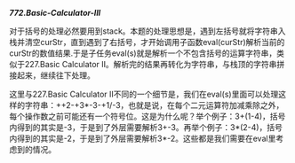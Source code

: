 ***772.Basic-Calculator-III***

对于括号的处理必然要用到stack。本题的处理思想是，遇到左括号就将字符串入栈并清空curStr，直到遇到了右括号，才开始调用子函数eval(curStr)解析当前的curStr的数值结果.于是子任务eval(s)就是解析一个不包含括号的运算字符串，类似于227.Basic Calculator II。解析完的结果再转化为字符串，与栈顶的字符串拼接起来，继续往下处理。

这里与227.Basic Calculator II不同的一个细节是，我们在eval(s)里面可以处理这样的字符串：++2-+3*-3-+1/-3，也就是说，在每个二元运算符加减乘除之外，每个操作数之前可能还有一个符号位。这是为什么呢？举个例子：3+(1-4)，括号内得到的其实是-3，于是到了外层需要解析3+-3。再举个例子：3*(2-4)，括号内得到的其实是-2，于是到了外层需要解析3*-2。这些都是我们需要在eval里考虑到的情况。
